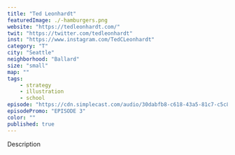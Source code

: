```yaml
---
title: "Ted Leonhardt"
featuredImage: ./-hamburgers.png
website: "https://tedleonhardt.com/"
twit: "https://twitter.com/tedleonhardt"
inst: "https://www.instagram.com/TedCLeonhardt"
category: "T"
city: "Seattle"
neighborhood: "Ballard"
size: "small"
map: ""
tags:
    - strategy
    - illustration
    - school
episode: "https://cdn.simplecast.com/audio/30dabfb8-c618-43a5-81c7-c5c83750983a/episodes/cbc0fabd-0d1c-4bc1-887a-5786d2d4575e/audio/ede0f625-09dd-4fac-9ab3-58939dd0b806/default_tc.mp3"
episodePromo: "EPISODE 3"
color: ""
published: true
---
```


Description
